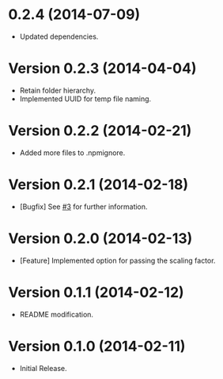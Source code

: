 # 0.2.4 (2014-07-09)

  * Updated dependencies.

# Version 0.2.3 (2014-04-04)

- Retain folder hierarchy.
- Implemented UUID for temp file naming.

# Version 0.2.2 (2014-02-21)

- Added more files to .npmignore.

# Version 0.2.1 (2014-02-18)

- [Bugfix] See [#3](https://github.com/akoenig/gulp-svg2png/issues/3) for further information.

# Version 0.2.0 (2014-02-13)

- [Feature] Implemented option for passing the scaling factor.

# Version 0.1.1 (2014-02-12)

- README modification.

# Version 0.1.0 (2014-02-11)

- Initial Release.

